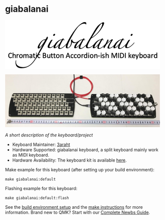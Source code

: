 # giabalanai

<p align=center>
<img width="700" alt="giabalanai_logo" src="https://github.com/3araht/giabalanai/blob/master/pictures/giabalanai_logo.png">
</p>

![giabalanai overview](https://github.com/3araht/giabalanai/blob/master/pictures/giabalanai_overview.jpg)


*A short description of the keyboard/project*

* Keyboard Maintainer: [3araht](https://github.com/3araht)
* Hardware Supported: giabalanai keyboard, a split keyboard mainly work as MIDI keyboard.
* Hardware Availability: The keyboard kit is available [here](https://yushakobo.jp/shop/consign_giabalanai/).

Make example for this keyboard (after setting up your build environment):

    make giabalanai:default

Flashing example for this keyboard:

    make giabalanai:default:flash

See the [build environment setup](https://docs.qmk.fm/#/getting_started_build_tools) and the [make instructions](https://docs.qmk.fm/#/getting_started_make_guide) for more information. Brand new to QMK? Start with our [Complete Newbs Guide](https://docs.qmk.fm/#/newbs).
